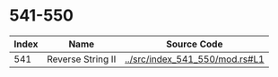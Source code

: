 # 541-550

Index | Name    | Source Code
----- | ------- | -----------
541   | Reverse String II | [../src/index_541_550/mod.rs#L1](../src/index_541_550/mod.rs#L1)
